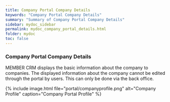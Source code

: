 ```yaml
---
title: Company Portal Company Details
keywords: "Company Portal Company Details"
summary: "Summary of Company Portal Company Details"
sidebar: mydoc_sidebar
permalink: mydoc_company_portal_details.html
folder: mydoc
toc: false
---
```


### Company Portal Company Details

MEMBER CRM displays the basic information about the company to companies. The displayed information about the company cannot be edited through the portal by users. This can only be done via the back office.

{% include image.html file="portal/companyprofile.png" alt="Company Profile" caption="Company Portal Profile" %}
